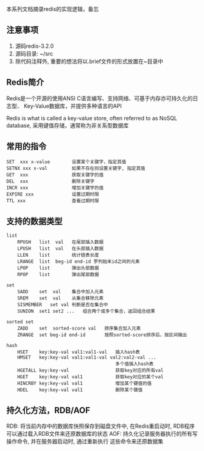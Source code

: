本系列文档摘录redis的实现逻辑，备忘


注意事项
--------
1) 源码redis-3.2.0
2) 源码目录: ~/src
3) 除代码注释外, 重要的想法将以.brief文件的形式放置在~目录中


Redis简介
---------
Redis是一个开源的使用ANSI C语言编写、支持网络、可基于内存亦可持久化的日志型、
Key-Value数据库，并提供多种语言的API

Redis is what is called a key-value store, often referred to as NoSQL 
database, 采用键值存储，通常称为非关系型数据库


常用的指令
----------
    SET  xxx x-value        设置某个关键字，指定其值
    SETNX xxx x-val         如果不存在则设置关键字, 指定其值
    GET  xxx                获取关键字的值
    DEL  xxx                删除关键字
    INCR xxx                增加关键字的值
    EXPIRE xxx              设置过期时限
    TTL xxx                 查看过期时限


支持的数据类型
--------------
    list
        RPUSH   list  val   在尾部插入数据
        LPUSH   list  val   在头部插入数据
        LLEN    list        统计链表长度
        LRANGE  list  beg-id end-id 罗列始末id之间的元素
        LPOP    list        弹出头部数据
        RPOP    list        弹出尾部数据

    set
        SADD    set  val    集合中加入元素
        SREM    set  val    从集合移除元素
        SISMEMBER   set val 判断是否在集合中
        SUNION  set1 set2 ...   组合两个或多个集合，返回组合结果

    sorted set
        ZADD    set  sorted-score val   排序集合加入元素
        ZRANGE  set beg-id end-id       按照sorted-score排序后，按区间输出

    hash
        HSET    key:key-val val1:val1-val   插入hash表
        HMSET   key:key-val val1:val1-val val2:val2-val ...
                                            多个值插入hash表
        HGETALL key:key-val                 获取key对应的所有val
        HGET    key:key-val val1            获取key对应的某个val
        HINCRBY key:key-val val1            增加某个键值的值
        HDEL    key:key-val val1            删除某个键值


持久化方法，RDB/AOF
-------------------
RDB: 将当前内存中的数据库快照保存到磁盘文件中, 在Redis重启动时, RDB程序
        可以通过载入RDB文件来还原数据库的状态
AOF: 持久化记录服务器执行的所有写操作命令, 并在服务器启动时, 通过重新执行
        这些命令来还原数据集

